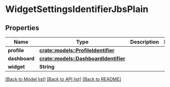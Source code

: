 # WidgetSettingsIdentifierJbsPlain

## Properties

Name | Type | Description | Notes
------------ | ------------- | ------------- | -------------
**profile** | [**crate::models::ProfileIdentifier**](ProfileIdentifier.md) |  | 
**dashboard** | [**crate::models::DashboardIdentifier**](DashboardIdentifier.md) |  | 
**widget** | **String** |  | 

[[Back to Model list]](../README.md#documentation-for-models) [[Back to API list]](../README.md#documentation-for-api-endpoints) [[Back to README]](../README.md)


